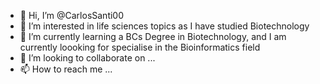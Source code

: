 - 👋 Hi, I’m @CarlosSanti00
- 👀 I’m interested in life sciences topics as I have studied Biotechnology
- 🌱 I’m currently learning a BCs Degree in Biotechnology, and I am currently loooking for specialise in the Bioinformatics field
- 💞️ I’m looking to collaborate on ...
- 📫 How to reach me ...

<!---
CarlosSanti00/CarlosSanti00 is a ✨ special ✨ repository because its `README.md` (this file) appears on your GitHub profile.
You can click the Preview link to take a look at your changes.
--->

